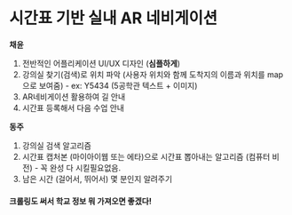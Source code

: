 # 시간표 기반 실내 AR 네비게이션
**채윤**
1. 전반적인 어플리케이션 UI/UX 디자인 (**심플하게**)
2. 강의실 찾기(검색)로 위치 파악 (사용자 위치와 함께 도착지의 이름과 위치를 map으로 보여줌) - ex: Y5434 (5공학관 텍스트 + 이미지)
3. AR네비게이션 활용하여 길 안내
4. 시간표 등록해서 다음 수업 안내

**동주**
1. 강의실 검색 알고리즘
2. 시간표 캡처본 (마이아이웹 또는 에타)으로 시간표 뽑아내는 알고리즘 (컴퓨터 비전) - 꼭 완성 다 시킬필요없음. 
3. 남은 시간 (걸어서, 뛰어서) 몇 분인지 알려주기
#### 크롤링도 써서 학교 정보 뭐 가져오면 좋겠다!

